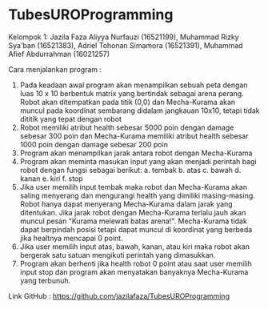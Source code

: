 # TubesUROProgramming
Kelompok 1: Jazila Faza Aliyya Nurfauzi (16521199), Muhammad Rizky Sya'ban (16521383), Adriel Tohonan Simamora (16521391), Muhammad Afief Abdurrahman (16021257)

Cara menjalankan program :
1. Pada keadaan awal program akan menampilkan sebuah peta dengan luas 10 x 10 berbentuk matrix yang bertindak
sebagai arena perang. Robot akan ditempatkan pada titik (0,0) dan Mecha-Kurama akan muncul pada koordinat sembarang didalam jangkauan 10x10, tetapi tidak dititik yang tepat dengan robot
2. Robot memiliki atribut health sebesar 5000 poin dengan damage sebesar 300 poin dan Mecha-Kurama memiliki atribut health sebesar 1000 poin dengan damage sebesar 200 poin
3. Program akan menampilkan jarak antara robot dengan Mecha-Kurama
4. Program akan meminta masukan input yang akan menjadi perintah bagi robot dengan fungsi sebagai berikut:
   a. tembak
   b. atas
   c. bawah
   d. kanan
   e. kiri
   f. stop
5. Jika user memilih input tembak maka robot dan Mecha-Kurama akan saling menyerang dan mengurangi health yang dimiliki masing-masing. Robot hanya dapat menyerang Mecha-Kurama dalam jarak yang ditentukan. Jika jarak robot dengan Mecha-Kurama terlalu jauh akan muncul pesan "Kurama melewati batas arena!". Mecha-Kurama tidak dapat berpindah posisi tetapi dapat muncul di koordinat yang berbeda jika healtnya mencapai 0 point.
6. Jika user memilih input atas, bawah, kanan, atau kiri maka robot akan bergerak satu satuan mengikuti perintah yang dimasukkan.
7. Program akan berhenti jika health robot 0 point atau saat user memilih input stop dan program akan menyatakan banyaknya Mecha-Kurama yang terbunuh.

Link GitHub : https://github.com/jazilafaza/TubesUROProgramming
